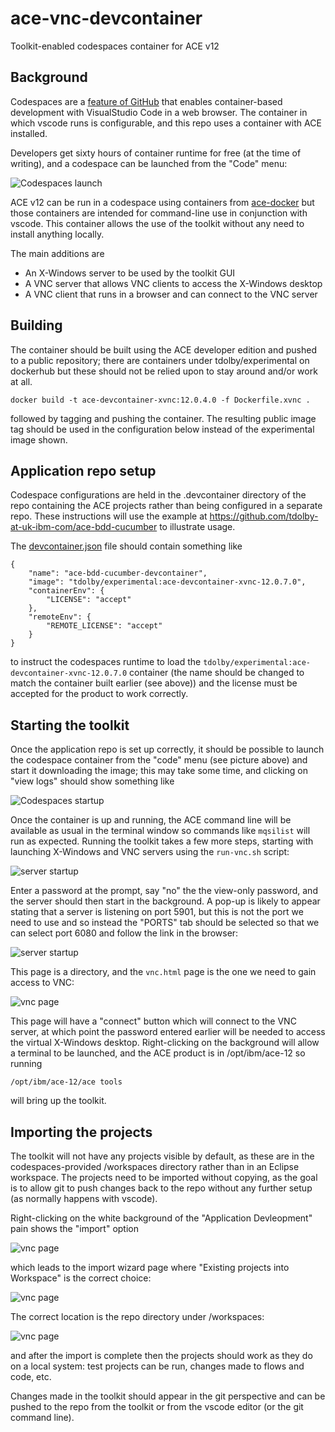 # ace-vnc-devcontainer

Toolkit-enabled codespaces container for ACE v12

## Background

Codespaces are a [feature of GitHub](https://github.com/features/codespaces) that enables
container-based development with VisualStudio Code in a web browser. The container in
which vscode runs is configurable, and this repo uses a container with ACE installed.

Developers get sixty hours of container runtime for free (at the time of
writing), and a codespace can be launched from the "Code" menu:

![Codespaces launch](/files/codespaces-launch.png)

ACE v12 can be run in a codespace using containers from [ace-docker](https://github.com/trevor-dolby-at-ibm-com/ace-docker/tree/main/experimental/devcontainers)
but those containers are intended for command-line use in conjunction with vscode. This
container allows the use of the toolkit without any need to install anything locally.

The main additions are
- An X-Windows server to be used by the toolkit GUI
- A VNC server that allows VNC clients to access the X-Windows desktop
- A VNC client that runs in a browser and can connect to the VNC server

## Building

The container should be built using the ACE developer edition and pushed to a public 
repository; there are containers under tdolby/experimental on dockerhub but these should
not be relied upon to stay around and/or work at all.

```
docker build -t ace-devcontainer-xvnc:12.0.4.0 -f Dockerfile.xvnc .
```
followed by tagging and pushing the container. The resulting public image tag should be 
used in the configuration below instead of the experimental image shown.

## Application repo setup

Codespace configurations are held in the .devcontainer directory of the repo containing
the ACE projects rather than being configured in a separate repo. These instructions will
use the example at https://github.com/tdolby-at-uk-ibm-com/ace-bdd-cucumber to illustrate
usage.

The [devcontainer.json](https://github.com/tdolby-at-uk-ibm-com/ace-bdd-cucumber/blob/main/.devcontainer/devcontainer.json)
file should contain something like 
```
{
    "name": "ace-bdd-cucumber-devcontainer",
    "image": "tdolby/experimental:ace-devcontainer-xvnc-12.0.7.0",
    "containerEnv": {
        "LICENSE": "accept"
    },
    "remoteEnv": {
        "REMOTE_LICENSE": "accept"
    }
}
```
to instruct the codespaces runtime to load the `tdolby/experimental:ace-devcontainer-xvnc-12.0.7.0` container
(the name should be changed to match the container built earlier (see above)) and the license must be accepted 
for the product to work correctly.

## Starting the toolkit

Once the application repo is set up correctly, it should be possible to launch the codespace container from
the "code" menu (see picture above) and start it downloading the image; this may take some
time, and clicking on "view logs" should show something like

![Codespaces startup](/files/vnc-codespace-setting-up.png)

Once the container is up and running, the ACE command line will be available as usual in the terminal window
so commands like `mqsilist` will run as expected. Running the toolkit takes a few more steps, starting with
launching X-Windows and VNC servers using the `run-vnc.sh` script:

![server startup](/files/vnc-codespace-start-xvnc.png)

Enter a password at the prompt, say "no" the the view-only password, and the server should then start in the
background. A pop-up is likely to appear stating that a server is listening on port 5901, but this is not the
port we need to use and so instead the "PORTS" tab should be selected so that we can select port 6080 and 
follow the link in the browser:

![server startup](/files/vnc-codespace-port-6080.png)

This page is a directory, and the `vnc.html` page is the one we need to gain access to VNC:

![vnc page](/files/vnc-codespace-vnc-html.png)

This page will have a "connect" button which will connect to the VNC server, at which point the password
entered earlier will be needed to access the virtual X-Windows desktop. Right-clicking on the background
will allow a terminal to be launched, and the ACE product is in /opt/ibm/ace-12 so running

```
/opt/ibm/ace-12/ace tools
```
will bring up the toolkit.

## Importing the projects

The toolkit will not have any projects visible by default, as these are in the codespaces-provided /workspaces
directory rather than in an Eclipse workspace. The projects need to be imported without copying, as the goal
is to allow git to push changes back to the repo without any further setup (as normally happens with vscode).

Right-clicking on the white background of the "Application Devleopment" pain shows the "import" option

![vnc page](/files/vnc-codespace-import-select.png)

which leads to the import wizard page where "Existing projects into Workspace" is the correct choice:

![vnc page](/files/vnc-codespace-import-existing.png)

The correct location is the repo directory under /workspaces:

![vnc page](/files/vnc-codespace-import-location.png)

and after the import is complete then the projects should work as they do on a local system: test projects
can be run, changes made to flows and code, etc.

Changes made in the toolkit should appear in the git perspective and can be pushed to the repo from the 
toolkit or from the vscode editor (or the git command line).
